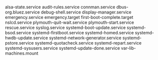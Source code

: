 alsa-state.service
audit-rules.service
connman.service
dbus-org.bluez.service
debug-shell.service
display-manager.service
emergency.service
emergency.target
first-boot-complete.target
nslcd.service
plymouth-quit-wait.service
plymouth-start.service
rescue.service
syslog.service
systemd-boot-update.service
systemd-bsod.service
systemd-firstboot.service
systemd-homed.service
systemd-hwdb-update.service
systemd-network-generator.service
systemd-pstore.service
systemd-quotacheck.service
systemd-repart.service
systemd-sysusers.service
systemd-update-done.service
var-lib-machines.mount
